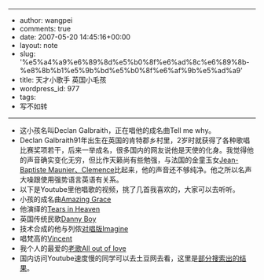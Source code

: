 - --
- author: wangpei
- comments: true
- date: 2007-05-20 14:45:16+00:00
- layout: note
- slug: '%e5%a4%a9%e6%89%8d%e5%b0%8f%e6%ad%8c%e6%89%8b-%e8%8b%b1%e5%9b%bd%e5%b0%8f%e6%af%9b%e5%ad%a9'
- title: 天才小歌手 英国小毛孩
- wordpress_id: 977
- tags:
- 写不如转
- --
- 这小孩名叫Declan Galbraith，正在唱他的成名曲Tell me why。
- Declan Galbraith91年出生在英国的肯特郡乡村里，2岁时就获得了各种歌唱比赛奖项若干，后来一举成名，很多国内的网友说他是天使的化身。我觉得他的声音确实变化无穷，但比作天籁尚有些勉强，与法国的金童玉女[Jean-Baptiste Maunier、Clemence](http://www.youtube.com/watch?v=0tHMTHYRVbs)比起来，他的声音还不够纯净。他之所以名声大噪跟使用强势语言英语有关系。
- 以下是Youtube里他唱歌的视频，挑了几首我喜欢的，大家可以去听听。
- 小孩的成名曲[Amazing Grace](http://www.youtube.com/watch?v=npGNKj5IxWY)
- 他演绎的[Tears in Heaven](http://www.youtube.com/watch?v=cCxRslW84nc)
- 英国传统民歌[Danny Boy](http://www.youtube.com/watch?v=h03iH-Bsvj8)
- 技术合成的他与列侬[对唱版Imagine](http://www.youtube.com/watch?v=U52abfocjxI)
- 唱梵高的[Vincent](http://www.youtube.com/watch?v=4HfWSypQ_ZI)
- 我个人的最爱的[老歌All out of love](http://www.youtube.com/watch?v=xw2nNGVSnDs)
- 国内访问Youtube速度慢的同学可以去土豆网去看，这里是[部分搜索出的结果](http://www.tudou.com/search/programs/?posto=%2Fsearch%2Fprograms%2F&kw=Declan+Galbraith&x=31&y=11&nav_search_target=0&comefrom=1)。
